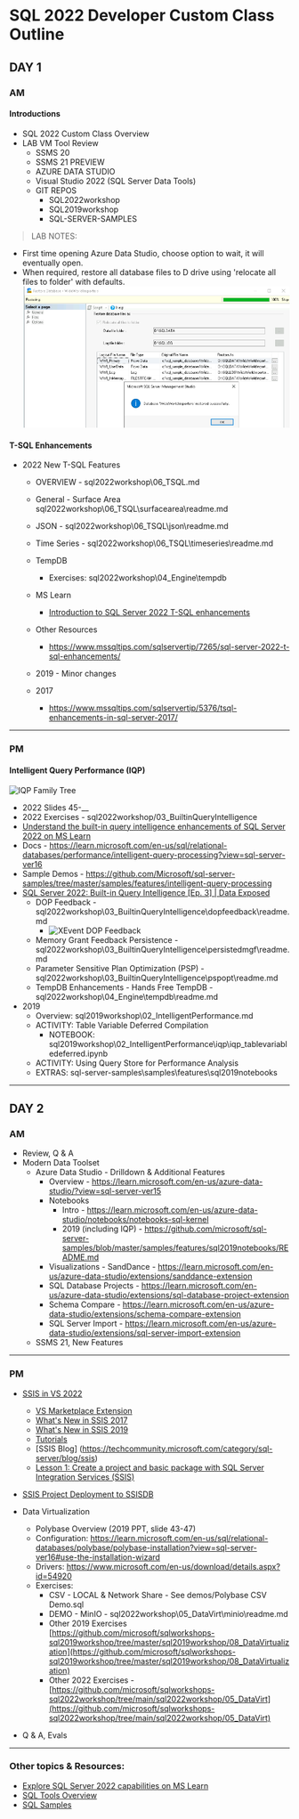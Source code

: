 # SQL 2022 Developer Custom Class Outline

## DAY 1


### AM 

#### Introductions

* SQL 2022 Custom Class Overview
* LAB VM Tool Review
    * SSMS 20
    * SSMS 21 PREVIEW
    * AZURE DATA STUDIO
    * Visual Studio 2022 (SQL Server Data Tools)
    * GIT REPOS
        * SQL2022workshop
        * SQL2019workshop
        * SQL-SERVER-SAMPLES

> LAB NOTES:
- First time opening Azure Data Studio, choose option 
to wait, it will eventually open.
- When required, restore all database files to D drive using 'relocate all files to folder' with defaults.
![alt text](image.png)

#### T-SQL Enhancements

* 2022 New T-SQL Features
    * OVERVIEW - sql2022workshop\06_TSQL.md
    * General - Surface Area sql2022workshop\06_TSQL\surfacearea\readme.md
    * JSON - sql2022workshop\06_TSQL\json\readme.md
    * Time Series - sql2022workshop\06_TSQL\timeseries\readme.md
    * TempDB
        * Exercises: sql2022workshop\04_Engine\tempdb
    * MS Learn
        * [Introduction to SQL Server 2022 T-SQL enhancements](https://learn.microsoft.com/en-us/training/modules/introduction-sql-server-2022-t-sql-enhancements/)
    * Other Resources
        * https://www.mssqltips.com/sqlservertip/7265/sql-server-2022-t-sql-enhancements/

    * 2019 - Minor changes 
    * 2017
        * https://www.mssqltips.com/sqlservertip/5376/tsql-enhancements-in-sql-server-2017/              

---

### PM

#### Intelligent Query Performance (IQP)

![IQP Family Tree](iqp_family_tree.png)

* 2022 Slides 45-__
* 2022 Exercises - sql2022workshop/03_BuiltinQueryIntelligence
* [Understand the built-in query intelligence enhancements of SQL Server 2022 on MS Learn](https://learn.microsoft.com/en-us/training/modules/sql-server-2022-performance-enhancements/)
* Docs - https://learn.microsoft.com/en-us/sql/relational-databases/performance/intelligent-query-processing?view=sql-server-ver16
* Sample Demos - https://github.com/Microsoft/sql-server-samples/tree/master/samples/features/intelligent-query-processing
* [SQL Server 2022: Built-in Query Intelligence [Ep. 3] | Data Exposed](https://www.youtube.com/watch?v=Nd0mKM3O3sQ&list=PL3EZ3A8mHh0yZEkyK_Gqe3D1v3_SuP01O&index=3)
    * DOP Feedback - sql2022workshop\03_BuiltinQueryIntelligence\dopfeedback\readme.md
        * ![XEvent DOP Feedback](xevent_dop_feedback.png)
    * Memory Grant Feedback Persistence - sql2022workshop\03_BuiltinQueryIntelligence\persistedmgf\readme.md
    * Parameter Sensitive Plan Optimization (PSP) - sql2022workshop\03_BuiltinQueryIntelligence\pspopt\readme.md
    * TempDB Enhancements - Hands Free TempDB - sql2022workshop\04_Engine\tempdb\readme.md            
* 2019 
    * Overview: sql2019workshop\02_IntelligentPerformance.md
    * ACTIVITY: Table Variable Deferred Compilation
        * NOTEBOOK: sql2019workshop\02_IntelligentPerformance\iqp\iqp_tablevariabledeferred.ipynb
    * ACTIVITY: Using Query Store for Performance Analysis
    * EXTRAS: sql-server-samples\samples\features\sql2019notebooks
---

## DAY 2

                

### AM
* Review, Q & A
* Modern Data Toolset
   * Azure Data Studio - Drilldown & Additional Features
      * Overview - https://learn.microsoft.com/en-us/azure-data-studio/?view=sql-server-ver15
      * Notebooks
          * Intro - https://learn.microsoft.com/en-us/azure-data-studio/notebooks/notebooks-sql-kernel
          * 2019 (including IQP) - https://github.com/microsoft/sql-server-samples/blob/master/samples/features/sql2019notebooks/README.md
      * Visualizations - SandDance - https://learn.microsoft.com/en-us/azure-data-studio/extensions/sanddance-extension
      * SQL Database Projects - https://learn.microsoft.com/en-us/azure-data-studio/extensions/sql-database-project-extension
      * Schema Compare - https://learn.microsoft.com/en-us/azure-data-studio/extensions/schema-compare-extension
      * SQL Server Import - https://learn.microsoft.com/en-us/azure-data-studio/extensions/sql-server-import-extension
  * SSMS 21, New Features 

---

### PM
 * [SSIS in VS 2022](https://techcommunity.microsoft.com/t5/sql-server-integration-services/bg-p/SSIS)
     * [VS Marketplace Extension](https://marketplace.visualstudio.com/items?itemName=SSIS.SqlServerIntegrationServicesProjects&ssr=false#overview)
     * [What's New in SSIS 2017](https://learn.microsoft.com/en-us/sql/integration-services/what-s-new-in-integration-services-in-sql-server-2017?view=sql-server-ver16)
     * [What's New in SSIS 2019](https://learn.microsoft.com/en-us/sql/sql-server/what-s-new-in-sql-server-2019?view=sql-server-ver16#sql-server-integration-services) 
     * [Tutorials](https://learn.microsoft.com/en-us/sql/integration-services/integration-services-tutorials?view=sql-server-ver16)
     * [SSIS Blog] (https://techcommunity.microsoft.com/category/sql-server/blog/ssis)
     * [Lesson 1: Create a project and basic package with SQL Server Integration Services (SSIS)](https://learn.microsoft.com/en-us/sql/integration-services/lesson-1-create-a-project-and-basic-package-with-ssis?view=sql-server-ver16)
 * [SSIS Project Deployment to SSISDB](./demos/SSISDB_Deployment_Demo.md)
 * Data Virtualization
     * Polybase Overview (2019 PPT, slide 43-47)
     * Configuration: https://learn.microsoft.com/en-us/sql/relational-databases/polybase/polybase-installation?view=sql-server-ver16#use-the-installation-wizard
     * Drivers: https://www.microsoft.com/en-us/download/details.aspx?id=54920
     * Exercises: 
         * CSV - LOCAL & Network Share - See demos/Polybase CSV Demo.sql   
         * DEMO - MinIO - sql2022workshop\05_DataVirt\minio\readme.md
         * Other 2019 Exercises [https://github.com/microsoft/sqlworkshops-sql2019workshop/tree/master/sql2019workshop/08_DataVirtualization](https://github.com/microsoft/sqlworkshops-sql2019workshop/tree/master/sql2019workshop/08_DataVirtualization) 
         * Other 2022 Exercises - [https://github.com/microsoft/sqlworkshops-sql2022workshop/tree/main/sql2022workshop/05_DataVirt](https://github.com/microsoft/sqlworkshops-sql2022workshop/tree/main/sql2022workshop/05_DataVirt)

 * Q & A, Evals


---

### Other topics & Resources:

- [Explore SQL Server 2022 capabilities on MS Learn](https://learn.microsoft.com/en-us/training/paths/explore-sql-server-2022-capabilities/)
- [SQL Tools Overview](https://learn.microsoft.com/en-us/sql/tools/overview-sql-tools?view=sql-server-ver16)
- [SQL Samples](https://learn.microsoft.com/en-us/sql/samples/sql-samples-where-are?view=sql-server-ver16#wideworldimporters-sample-database)
